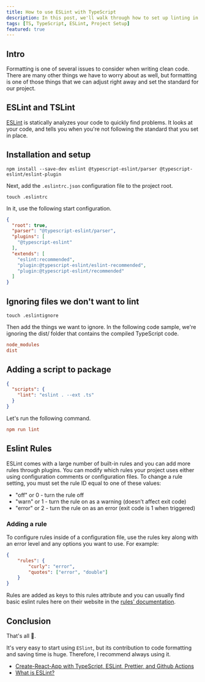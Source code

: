 ```yaml
---
title: How to use ESLint with TypeScript
description: In this post, we'll walk through how to set up linting in your TS project.
tags: [TS, TypeScript, ESLint, Project Setup]
featured: true
---
```


## Intro

Formatting is one of several issues to consider when writing clean code. There are many other things we have to worry
about as well, but formatting is one of those things that we can adjust right away and set the standard for our project.

## ESLint and TSLint

[ESLint](https://eslint.org/) is statically analyzes your code to quickly find problems. It looks at your code, and
tells you when you're not following the standard that you set in place.


## Installation and setup

```shell
npm install --save-dev eslint @typescript-eslint/parser @typescript-eslint/eslint-plugin
```

Next, add the `.eslintrc.json` configuration file to the project root.

```shell
touch .eslintrc
```

In it, use the following start configuration.

```json
{
  "root": true,
  "parser": "@typescript-eslint/parser",
  "plugins": [
    "@typescript-eslint"
  ],
  "extends": [
    "eslint:recommended",
    "plugin:@typescript-eslint/eslint-recommended",
    "plugin:@typescript-eslint/recommended"
  ]
}
```

## Ignoring files we don't want to lint

```shell
touch .eslintignore
```

Then add the things we want to ignore. In the following code sample, we're ignoring the dist/ folder that contains the
compiled TypeScript code.

```ini
node_modules
dist
```

## Adding a script to package

```json
{
  "scripts": {
    "lint": "eslint . --ext .ts"
  }
}
```

Let's run the following command.

```ini
npm run lint
```


## Eslint Rules

ESLint comes with a large number of built-in rules and you can add more rules through plugins. You can modify which
rules your project uses either using configuration comments or configuration files. To change a rule setting, you must
set the rule ID equal to one of these values:

- "off" or 0 - turn the rule off
- "warn" or 1 - turn the rule on as a warning (doesn’t affect exit code)
- "error" or 2 - turn the rule on as an error (exit code is 1 when triggered)


### Adding a rule

To configure rules inside of a configuration file, use the rules key along with an error level and any options you want
to use. For example:

```json
{
    "rules": {
        "curly": "error",
        "quotes": ["error", "double"]
    }
}
```

Rules are added as keys to this rules attribute and you can usually find basic eslint rules here on their website in the
[rules' documentation](https://eslint.org/docs/latest/user-guide/configuring/rules).


## Conclusion

That's all 🎉.

It's very easy to start using `ESlint`, but its contribution to code formatting and saving time is
huge. Therefore, I recommend always using it.


- [Create-React-App with TypeScript, ESLint, Prettier, and Github Actions](https://medium.com/@brygrill/create-react-app-with-typescript-eslint-prettier-and-github-actions-f3ce6a571c97)
- [What is ESLint?](https://hackernoon.com/what-is-eslint-how-do-i-set-it-up-on-atom-70f270f57296)
